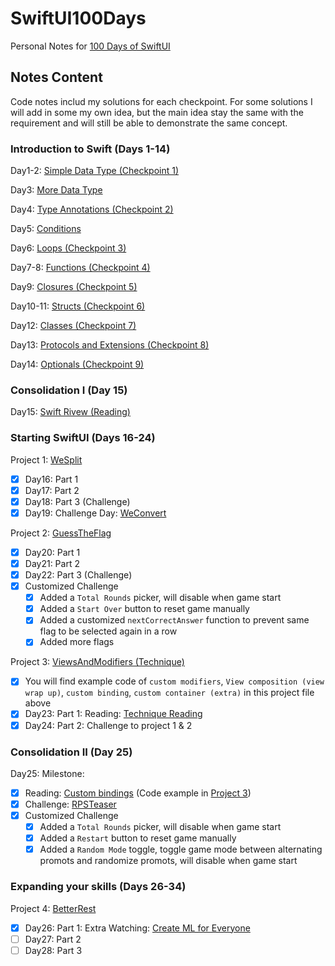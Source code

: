 # SwiftUI100Days
Personal Notes for [100 Days of SwiftUI](https://www.hackingwithswift.com/100/swiftui)

## Notes Content

Code notes includ my solutions for each checkpoint. For some solutions I will add in some my own idea, but the main idea stay the same with the requirement and will still be able to demonstrate the same concept.

### Introduction to Swift (Days 1-14)

Day1-2: [Simple Data Type (Checkpoint 1)](/Day1-2_SimpleDataType.playground/Contents.swift)

Day3: [More Data Type](/Day3_MoreDataType.playground/Contents.swift)

Day4: [Type Annotations (Checkpoint 2)](/Day4_TypeAnnotations.playground/Contents.swift)

Day5: [Conditions](/Day5_Conditions.playground/Contents.swift)

Day6: [Loops (Checkpoint 3)](/Day6_Loops.playground/Contents.swift)

Day7-8: [Functions (Checkpoint 4)](/Day7-8_Functions.playground/Contents.swift)

Day9: [Closures (Checkpoint 5)](/Day9_Closures.playground/Contents.swift)

Day10-11: [Structs (Checkpoint 6)](/Day10-11_Structs.playground/Contents.swift)

Day12: [Classes (Checkpoint 7)](/Day12_Classes.playground/Contents.swift)

Day13: [Protocols and Extensions (Checkpoint 8)](/Day13_ProtocolsAndExtensions.playground/Contents.swift)

Day14: [Optionals (Checkpoint 9)](/Day14_Optionals.playground/Contents.swift)

### Consolidation I (Day 15)

Day15: [Swift Rivew (Reading)](https://www.hackingwithswift.com/articles/242/learn-essential-swift-in-one-hour)

### Starting SwiftUI (Days 16-24)

Project 1: [WeSplit](/WeSplit/WeSplit/ContentView.swift)
- [x] Day16: Part 1
- [x] Day17: Part 2
- [x] Day18: Part 3 (Challenge)
- [x] Day19: Challenge Day: [WeConvert](/WeConvert/WeConvert/ContentView.swift)

Project 2: [GuessTheFlag](/GuessTheFlag/GuessTheFlag/ContentView.swift)
- [x] Day20: Part 1
- [x] Day21: Part 2
- [x] Day22: Part 3 (Challenge)
- [x] Customized Challenge
  - [x] Added a `Total Rounds` picker, will disable when game start
  - [x] Added a `Start Over` button to reset game manually
  - [x] Added a customized `nextCorrectAnswer` function to prevent same flag to be selected again in a row
  - [x] Added more flags

Project 3: [ViewsAndModifiers (Technique)](/ViewsAndModifiers/ViewsAndModifiers/ContentView.swift) 
- [x] You will find example code of `custom modifiers`, `View composition (view wrap up)`, `custom binding`, `custom container (extra)` in this project file above
- [x] Day23: Part 1: Reading: [Technique Reading](https://www.hackingwithswift.com/100/swiftui/23)
- [x] Day24: Part 2: Challenge to project 1 & 2

### Consolidation II (Day 25)

Day25: Milestone:
- [x] Reading: [Custom bindings](https://www.hackingwithswift.com/guide/ios-swiftui/2/2/key-points) (Code example in [Project 3](/ViewsAndModifiers/ViewsAndModifiers/ContentView.swift))
- [x] Challenge: [RPSTeaser](/RPSTeaser/RPSTeaser/ContentView.swift)
- [x] Customized Challenge
  - [x] Added a `Total Rounds` picker, will disable when game start
  - [x] Added a `Restart` button to reset game manually
  - [x] Added a `Random Mode` toggle, toggle game mode between alternating promots and randomize promots, will disable when game start

### Expanding your skills (Days 26-34)

Project 4: [BetterRest](/BetterRest/BetterRest/ContentView.swift)
- [x] Day26: Part 1: Extra Watching: [Create ML for Everyone](https://youtu.be/a905KIBw1hs)
- [ ] Day27: Part 2
- [ ] Day28: Part 3